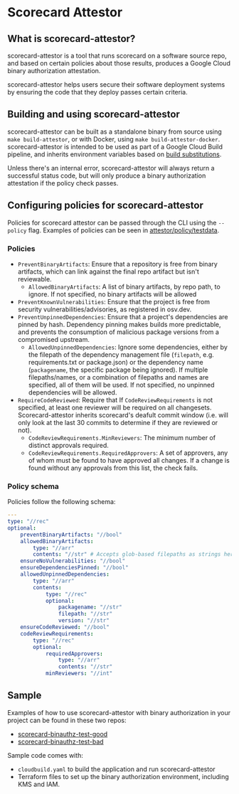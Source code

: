 # Scorecard Attestor

## What is scorecard-attestor?

scorecard-attestor is a tool that runs scorecard on a software source repo, and based on certain policies about those results, produces a Google Cloud binary authorization attestation.

scorecard-attestor helps users secure their software deployment systems by ensuring the code that they deploy passes certain criteria.

## Building and using scorecard-attestor

scorecard-attestor can be built as a standalone binary from source using `make build-attestor`, or with Docker, using `make build-attestor-docker`. scorecard-attestor is intended to be used as part of a Google Cloud Build pipeline, and inherits environment variables based on [build substitutions](https://cloud.google.com/build/docs/configuring-builds/substitute-variable-values).

Unless there's an internal error, scorecard-attestor will always return a successful status code, but will only produce a binary authorization attestation if the policy check passes.

## Configuring policies for scorecard-attestor

Policies for scorecard attestor can be passed through the CLI using the `--policy` flag. Examples of policies can be seen in [attestor/policy/testdata](/attestor/policy/testdata).

### Policies

* `PreventBinaryArtifacts`: Ensure that a repository is free from binary artifacts, which can link against the final repo artifact but isn't reviewable.
  * `AllowedBinaryArtifacts`: A list of binary artifacts, by repo path, to ignore. If not specified, no binary artifacts will be allowed
* `PreventKnownVulnerabilities`: Ensure that the project is free from security vulnerabilities/advisories, as registered in osv.dev.
* `PreventUnpinnedDependencies`: Ensure that a project's dependencies are pinned by hash. Dependency pinning makes builds more predictable, and prevents the consumption of malicious package versions from a compromised upstream.
  * `AllowedUnpinnedDependencies`: Ignore some dependencies, either by the filepath of the dependency management file (`filepath`, e.g. requirements.txt or package.json) or the dependency name (`packagename`, the specific package being ignored). If multiple filepaths/names, or a combination of filepaths and names are specified, all of them will be used. If not specified, no unpinned dependencies will be allowed.
* `RequireCodeReviewed`: Require that If `CodeReviewRequirements` is not specified, at least one reviewer will be required on all changesets. Scorecard-attestor inherits scorecard's deafult commit window (i.e. will only look at the last 30 commits to determine if they are reviewed or not).
  * `CodeReviewRequirements.MinReviewers`: The minimum number of distinct approvals required.
  * `CodeReviewRequirements.RequiredApprovers`: A set of approvers, any of whom must be found to have approved all changes. If a change is found without any approvals from this list, the check fails.

### Policy schema

Policies follow the following schema:

```yaml
---
type: "//rec"
optional:
    preventBinaryArtifacts: "//bool"
    allowedBinaryArtifacts:
        type: "//arr"
        contents: "//str" # Accepts glob-based filepaths as strings here
    ensureNoVulnerabilities: "//bool"
    ensureDependenciesPinned: "//bool"
    allowedUnpinnedDependencies:
        type: "//arr"
        contents:
            type: "//rec"
            optional:
                packagename: "//str"
                filepath: "//str"
                version: "//str"
    ensureCodeReviewed: "//bool"
    codeReviewRequirements:
        type: "//rec"
        optional:
            requiredApprovers:
                type: "//arr"
                contents: "//str"
            minReviewers: "//int"
```

## Sample

Examples of how to use scorecard-attestor with binary authorization in your project can be found in these two repos:

* [scorecard-binauthz-test-good](https://github.com/ossf-tests/scorecard-binauthz-test-good)
* [scorecard-binauthz-test-bad](https://github.com/ossf-tests/scorecard-binauthz-test-bad)

Sample code comes with:

* `cloudbuild.yaml` to build the application and run scorecard-attestor
* Terraform files to set up the binary authorization environment, including KMS and IAM.
